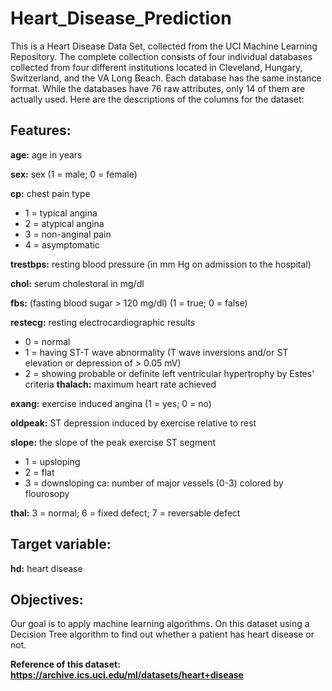 # Heart_Disease_Prediction
This is a Heart Disease Data Set, collected from the UCI Machine Learning Repository. The complete collection consists of four individual databases collected from four different institutions located in Cleveland, Hungary, Switzerland, and the VA Long Beach. Each database has the same instance format. While the databases have 76 raw attributes, only 14 of them are actually used. Here are the descriptions of the columns for the dataset:

## Features:
**age:** age in years

**sex:** sex (1 = male; 0 = female)

**cp:** chest pain type

* 1 = typical angina
* 2 = atypical angina
* 3 = non-anginal pain
* 4 = asymptomatic

**trestbps:** resting blood pressure (in mm Hg on admission to the hospital)

**chol:** serum cholestoral in mg/dl

**fbs:** (fasting blood sugar > 120 mg/dl) (1 = true; 0 = false)

**restecg:** resting electrocardiographic results

* 0 = normal
* 1 = having ST-T wave abnormality (T wave inversions and/or ST elevation or depression of > 0.05 mV)
* 2 = showing probable or definite left ventricular hypertrophy by Estes' criteria
**thalach:** maximum heart rate achieved

**exang:** exercise induced angina (1 = yes; 0 = no)

**oldpeak:** ST depression induced by exercise relative to rest

**slope:** the slope of the peak exercise ST segment

* 1 = upsloping
* 2 = flat
* 3 = downsloping
ca: number of major vessels (0-3) colored by flourosopy

**thal:** 3 = normal; 6 = fixed defect; 7 = reversable defect

## Target variable:
**hd:** heart disease

## Objectives:
Our goal is to apply machine learning algorithms. On this dataset using a Decision Tree algorithm to find out whether a patient has heart disease or not.

**Reference of this dataset: https://archive.ics.uci.edu/ml/datasets/heart+disease**
